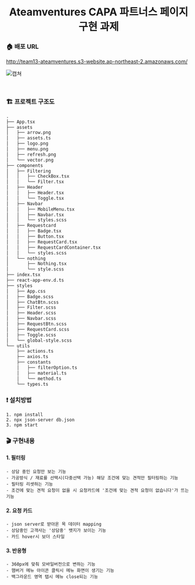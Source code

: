 <h1 align= "center"> Ateamventures CAPA 파트너스 페이지 구현 과제</h1>

### :house: 배포 URL
http://team13-ateamventures.s3-website.ap-northeast-2.amazonaws.com/

![캡쳐](https://user-images.githubusercontent.com/85682854/153013320-ec2a7f83-6849-44c8-affd-3257a817bb16.png)

<br/>

### 🏗 프로젝트 구조도

```html
.
├── App.tsx
├── assets
│   ├── arrow.png
│   ├── assets.ts
│   ├── logo.png
│   ├── menu.png
│   ├── refresh.png
│   └── vector.png
├── components
│   ├── Filtering
│   │   ├── CheckBox.tsx
│   │   └── Filter.tsx
│   ├── Header
│   │   ├── Header.tsx
│   │   └── Toggle.tsx
│   ├── Navbar
│   │   ├── MobileMenu.tsx
│   │   ├── Navbar.tsx
│   │   └── styles.scss
│   ├── Requestcard
│   │   ├── Badge.tsx
│   │   ├── Button.tsx
│   │   ├── RequestCard.tsx
│   │   ├── RequestCardContainer.tsx
│   │   └── styles.scss
│   └── nothing
│       ├── Nothing.tsx
│       └── style.scss
├── index.tsx
├── react-app-env.d.ts
├── styles
│   ├── App.css
│   ├── Badge.scss
│   ├── ChatBtn.scss
│   ├── Filter.scss
│   ├── Header.scss
│   ├── Navbar.scss
│   ├── RequestBtn.scss
│   ├── RequestCard.scss
│   ├── Toggle.scss
│   └── global-style.scss
└── utils
    ├── actions.ts
    ├── axios.ts
    ├── constants
    │   ├── filterOption.ts
    │   ├── material.ts
    │   └── method.ts
    └── types.ts
```

### :exclamation: 설치방법
~~~
1. npm install
2. npx json-server db.json
3. npm start
~~~



### :clapper: 구현내용

#### 1. 필터링
~~~
- 상담 중인 요청만 보는 기능
- 가공방식 / 재료를 선택시(다중선택 가능) 해당 조건에 맞는 견적만 필터링하는 기능
- 필터링 리셋하는 기능
- 조건에 맞는 견적 요청이 없을 시 요청카드에 '조건에 맞는 견적 요청이 없습니다'가 뜨는 기능
~~~

#### 2. 요청 카드
~~~
- json server로 받아온 목 데이터 mapping
- 상담중인 고객사는 '상담중' 뱃지가 보이는 기능
- 카드 hover시 보더 스타일
~~~

#### 3. 반응형
~~~
- 360px에 맞춰 모바일버전으로 변하는 기능
- 햄버거 메뉴 아이콘 클릭시 메뉴 화면이 생기는 기능
- 백그라운드 영역 탭시 메뉴 close되는 기능
~~~

